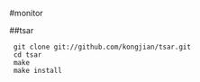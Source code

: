 #monitor

##tsar

```
 git clone git://github.com/kongjian/tsar.git
 cd tsar
 make
 make install


```